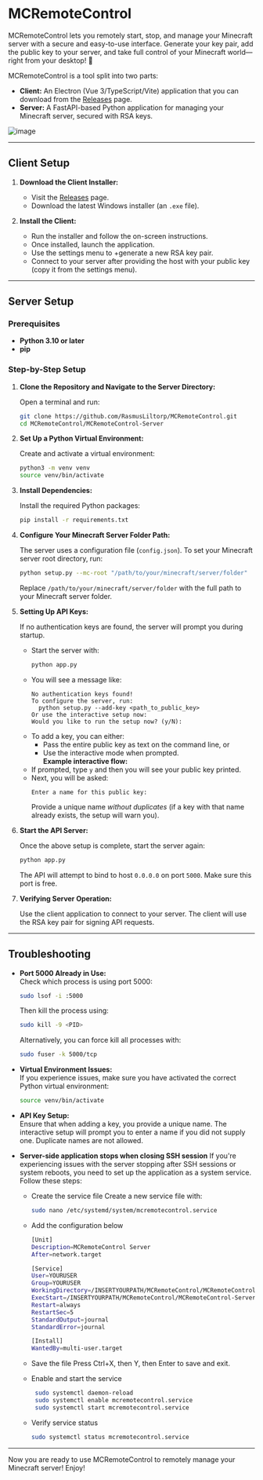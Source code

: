# MCRemoteControl
MCRemoteControl lets you remotely start, stop, and manage your Minecraft server with a secure and easy-to-use interface. Generate your key pair, add the public key to your server, and take full control of your Minecraft world—right from your desktop! 🚀

MCRemoteControl is a tool split into two parts:

- **Client:** An Electron (Vue 3/TypeScript/Vite) application that you can download from the [Releases](https://github.com/RasmusLiltorp/MCRemoteControl/releases) page.
- **Server:** A FastAPI-based Python application for managing your Minecraft server, secured with RSA keys.

![image](https://github.com/user-attachments/assets/8cef2076-3321-4d4c-843e-570f257f0c2a)

---

## Client Setup

1. **Download the Client Installer:**

   - Visit the [Releases](https://github.com/RasmusLiltorp/MCRemoteControl/releases) page.
   - Download the latest Windows installer (an `.exe` file).

2. **Install the Client:**

   - Run the installer and follow the on-screen instructions.
   - Once installed, launch the application.
   - Use the settings menu to +generate a new RSA key pair.
   - Connect to your server after providing the host with your public key (copy it from the settings menu).

---

## Server Setup

### Prerequisites

- **Python 3.10 or later**  
- **pip**

### Step-by-Step Setup

1. **Clone the Repository and Navigate to the Server Directory:**

   Open a terminal and run:
   ```bash
   git clone https://github.com/RasmusLiltorp/MCRemoteControl.git
   cd MCRemoteControl/MCRemoteControl-Server
   ```

2. **Set Up a Python Virtual Environment:**

   Create and activate a virtual environment:
   ```bash
   python3 -m venv venv
   source venv/bin/activate
   ```

3. **Install Dependencies:**

   Install the required Python packages:
   ```bash
   pip install -r requirements.txt
   ```

4. **Configure Your Minecraft Server Folder Path:**

   The server uses a configuration file (`config.json`). To set your Minecraft server root directory, run:
   ```bash
   python setup.py --mc-root "/path/to/your/minecraft/server/folder"
   ```
   Replace `/path/to/your/minecraft/server/folder` with the full path to your Minecraft server folder.

5. **Setting Up API Keys:**

   If no authentication keys are found, the server will prompt you during startup.
   - Start the server with:
     ```bash
     python app.py
     ```
   - You will see a message like:
     ```
     No authentication keys found!
     To configure the server, run:
       python setup.py --add-key <path_to_public_key>
     Or use the interactive setup now:
     Would you like to run the setup now? (y/N):
     ```
   - To add a key, you can either:
     - Pass the entire public key as text on the command line, or
     - Use the interactive mode when prompted.  
   **Example interactive flow:**
   - If prompted, type `y` and then you will see your public key printed.
   - Next, you will be asked:
     ```
     Enter a name for this public key:
     ```
     Provide a unique name _without duplicates_ (if a key with that name already exists, the setup will warn you).

6. **Start the API Server:**

   Once the above setup is complete, start the server again:
   ```bash
   python app.py
   ```
   The API will attempt to bind to host `0.0.0.0` on port `5000`. Make sure this port is free.

7. **Verifying Server Operation:**

   Use the client application to connect to your server. The client will use the RSA key pair for signing API requests.

---

## Troubleshooting

- **Port 5000 Already in Use:**  
  Check which process is using port 5000:
  ```bash
  sudo lsof -i :5000
  ```
  Then kill the process using:
  ```bash
  sudo kill -9 <PID>
  ```
  Alternatively, you can force kill all processes with:
  ```bash
  sudo fuser -k 5000/tcp
  ```

- **Virtual Environment Issues:**  
  If you experience issues, make sure you have activated the correct Python virtual environment:
  ```bash
  source venv/bin/activate
  ```

- **API Key Setup:**  
  Ensure that when adding a key, you provide a unique name. The interactive setup will prompt you to enter a name if you did not supply one. Duplicate names are not allowed.

- **Server-side application stops when closing SSH session**
  If you're experiencing issues with the server stopping after SSH sessions or system reboots, you need to set up the application as a system service. Follow these steps:
  - Create the service file
     Create a new service file with:
      ```bash
     sudo nano /etc/systemd/system/mcremotecontrol.service
     ```
  - Add the configuration below
      ```bash
      [Unit]
      Description=MCRemoteControl Server
      After=network.target
      
      [Service]
      User=YOURUSER
      Group=YOURUSER
      WorkingDirectory=/INSERTYOURPATH/MCRemoteControl/MCRemoteControl-Server
      ExecStart=/INSERTYOURPATH/MCRemoteControl/MCRemoteControl-Server/venv/bin/python app.py
      Restart=always
      RestartSec=5
      StandardOutput=journal
      StandardError=journal
      
      [Install]
      WantedBy=multi-user.target     
      ```
   - Save the file
   Press Ctrl+X, then Y, then Enter to save and exit.

  - Enable and start the service
     ```bash
      sudo systemctl daemon-reload
      sudo systemctl enable mcremotecontrol.service
      sudo systemctl start mcremotecontrol.service
      ```
   - Verify service status
      ```bash
      sudo systemctl status mcremotecontrol.service
      ```
---

Now you are ready to use MCRemoteControl to remotely manage your Minecraft server! Enjoy!
